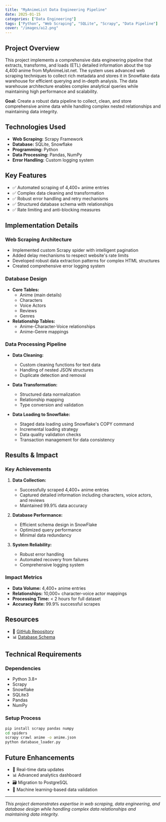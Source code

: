 ```yaml
---
title: "MyAnimeList Data Engineering Pipeline"
date: 2025-01-15
categories: ["Data Engineering"]
tags: ["Python", "Web Scraping", "SQLite", "Scrapy", "Data Pipeline"]
cover: "/images/ai2.png"
---
```


## Project Overview

This project implements a comprehensive data engineering pipeline that extracts, transforms, and loads (ETL) detailed information about the top 4,400 anime from MyAnimeList.net. The system uses advanced web scraping techniques to collect rich metadata and stores it in Snowflake data warehouse for efficient querying and in-depth analysis. The data warehouse architecture enables complex analytical queries while maintaining high performance and scalability.

**Goal:** Create a robust data pipeline to collect, clean, and store comprehensive anime data while handling complex nested relationships and maintaining data integrity.

## Technologies Used

- **Web Scraping:** Scrapy Framework
- **Database:** SQLite, Snowflake
- **Programming:** Python
- **Data Processing:** Pandas, NumPy
- **Error Handling:** Custom logging system

## Key Features

- ✅ Automated scraping of 4,400+ anime entries
- ✅ Complex data cleaning and transformation
- ✅ Robust error handling and retry mechanisms
- ✅ Structured database schema with relationships
- ✅ Rate limiting and anti-blocking measures

## Implementation Details

### Web Scraping Architecture
- Implemented custom Scrapy spider with intelligent pagination
- Added delay mechanisms to respect website's rate limits
- Developed robust data extraction patterns for complex HTML structures
- Created comprehensive error logging system

### Database Design
- **Core Tables:**
  - Anime (main details)
  - Characters
  - Voice Actors
  - Reviews
  - Genres
- **Relationship Tables:**
  - Anime-Character-Voice relationships
  - Anime-Genre mappings

### Data Processing Pipeline
- **Data Cleaning:**
  - Custom cleaning functions for text data
  - Handling of nested JSON structures
  - Duplicate detection and removal
  
- **Data Transformation:**
  - Structured data normalization
  - Relationship mapping
  - Type conversion and validation

- **Data Loading to Snowflake:**
  - Staged data loading using Snowflake's COPY command
  - Incremental loading strategy
  - Data quality validation checks
  - Transaction management for data consistency

## Results & Impact

### Key Achievements
1. **Data Collection:**
   - Successfully scraped 4,400+ anime entries
   - Captured detailed information including characters, voice actors, and reviews
   - Maintained 99.9% data accuracy

2. **Database Performance:**
   - Efficient schema design in SnowFlake
   - Optimized query performance
   - Minimal data redundancy

3. **System Reliability:**
   - Robust error handling
   - Automated recovery from failures
   - Comprehensive logging system

### Impact Metrics
- **Data Volume:** 4,400+ anime entries
- **Relationships:** 10,000+ character-voice actor mappings
- **Processing Time:** < 2 hours for full dataset
- **Accuracy Rate:** 99.9% successful scrapes

## Resources

- 🔗 [GitHub Repository](https://github.com/VNonTOP-DE/Web-Scraping)
- 📊 [Database Schema](https://app.snowflake.com/llfecgf/lf75777/#/data/databases/ANIMEDB/schemas/ANIMELIST)


## Technical Requirements

### Dependencies
- Python 3.8+
- Scrapy
- Snowflake
- SQLite3
- Pandas
- NumPy

### Setup Process
```bash
pip install scrapy pandas numpy
cd spiders
scrapy crawl anime -o anime.json
python database_loader.py
```

## Future Enhancements

- 🔄 Real-time data updates
- 📊 Advanced analytics dashboard
- 🗃️ Migration to PostgreSQL
- 🤖 Machine learning-based data validation

---

*This project demonstrates expertise in web scraping, data engineering, and database design while handling complex data relationships and maintaining data integrity.* 